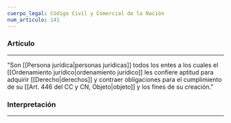 ```yaml
---
cuerpo_legal: Código Civil y Comercial de la Nación
num_articulo: 141
---
```


### Artículo
---
"Son [[Persona jurídica|personas jurídicas]] todos los entes a los cuales el [[Ordenamiento jurídico|ordenamiento jurídico]] les confiere aptitud para adquirir [[Derecho|derechos]] y contraer obligaciones para el cumplimiento de su [[Art. 446 del CC y CN, Objeto|objeto]] y los fines de su creación."

### Interpretación
---
